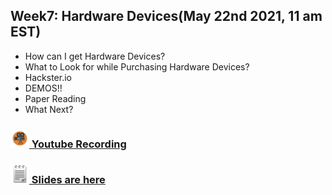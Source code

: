 ## Week7: Hardware Devices(May 22nd 2021, 11 am EST)

 - How can I get Hardware Devices?
  - What to Look for while Purchasing Hardware Devices?
  - Hackster.io
  - DEMOS!!
  - Paper Reading
  - What Next?

### <img src="/images/videoemoji.jpeg" width="30" height="30"/>[ Youtube Recording]()

 ### <img src="/images/notepad.png" width="30" height="30"/>[  Slides are here](https://docs.google.com/presentation/d/1ape9q0Ua-RRfEOHR9BnFjYBzY42VOTuGNkZlhiXkDbE/edit?usp=sharing)

